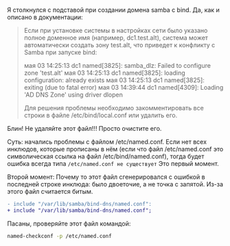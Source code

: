 

Я столкнулся с подставой при создании домена samba с bind. Да, как и описано в документации:
> Если при установке системы в настройках сети было указано полное доменное имя (например, dc1.test.alt), система может автоматически создать зону test.alt, что приведет к конфликту с Samba при запуске bind:
>
>мая 03 14:25:13 dc1 named[3825]: samba_dlz: Failed to configure zone 'test.alt'
>мая 03 14:25:13 dc1 named[3825]: loading configuration: already exists
>мая 03 14:25:13 dc1 named[3825]: exiting (due to fatal error)
>мая 03 14:39:44 dc1 named[4309]: Loading 'AD DNS Zone' using driver dlopen
>
>Для решения проблемы необходимо закомментировать все строки в файле /etc/bind/local.conf или удалить его. 

Блин! Не удаляйте этот файл!!! Просто очистите его.

Суть: начались проблемы с файлом /etc/named.conf. Если нет всех инклюдов, которые прописаны в нём (если что файл /etc/named.conf это символическая ссылка на файл /etc/bind/named.conf), тогда будет ошибка всегда типа `/etc/named.conf не существует` Это первый момент.

Второй момент: Почему то этот файл сгенерировался с ошибкой в последней строке инклюда: было двоеточие, а не точка с запятой. Из-за этого файл считается битым.

```diff
- include "/var/lib/samba/bind-dns/named.conf":
+ include "/var/lib/samba/bind-dns/named.conf";
```

Пасаны, проверяйте этот файл командой:
```bash
named-checkconf -p /etc/named.conf
```